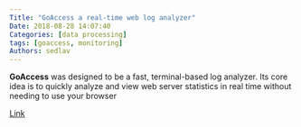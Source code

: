 ```yaml
---
Title: "GoAccess a real-time web log analyzer"
Date: 2018-08-28 14:07:40
Categories: [data processing]
tags: [goaccess, monitoring]
Authors: sedlav
---
```


**GoAccess** was designed to be a fast, terminal-based log analyzer. Its core idea is to quickly analyze and view web server statistics in real time without needing to use your browser

[Link](https://goaccess.io/)
